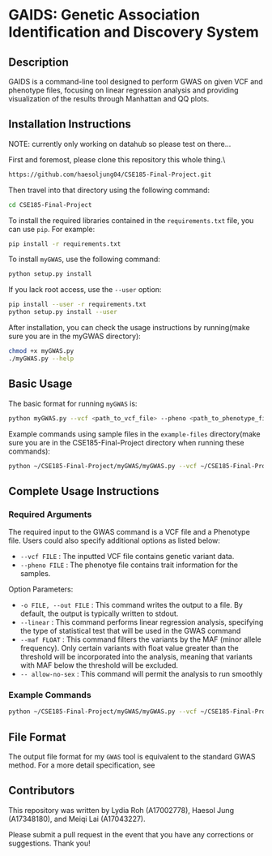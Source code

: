 # GAIDS: Genetic Association Identification and Discovery System


## Description

GAIDS is a command-line tool designed to perform GWAS on given VCF and phenotype files, focusing on linear regression analysis and providing visualization of the results through Manhattan and QQ plots.

## Installation Instructions
NOTE: currently only working on datahub so please test on there...

First and foremost, please clone this repository this whole thing.\
```bash
https://github.com/haesoljung04/CSE185-Final-Project.git
```
Then travel into that directory using the following command:
```bash
cd CSE185-Final-Project
```

To install the required libraries contained in the `requirements.txt` file, you can use `pip`. For example:

```bash
pip install -r requirements.txt
```

To install `myGWAS`, use the following command:

```bash
python setup.py install
```

If you lack root access, use the `--user` option:

```bash
pip install --user -r requirements.txt
python setup.py install --user
```

After installation, you can check the usage instructions by running(make sure you are in the myGWAS directory):

```bash
chmod +x myGWAS.py
./myGWAS.py --help
```

## Basic Usage

The basic format for running `myGWAS` is:

```bash
python myGWAS.py --vcf <path_to_vcf_file> --pheno <path_to_phenotype_file> --out <output_file_prefix> --linear --maf 0.05 --allow-no-sex
```

Example commands using sample files in the `example-files` directory(make sure you are in the CSE185-Final-Project directory when running these commands):

```bash
python ~/CSE185-Final-Project/myGWAS/myGWAS.py --vcf ~/CSE185-Final-Project/example-files/pruned_coatColor_maf_geno.vcf.gz --pheno ~/CSE185-Final-Project/example-files/coatColor.phen --out example1 --linear --maf 0.05 --allow-no-sex
```

## Complete Usage Instructions

### Required Arguments
The required input to the GWAS command is a VCF file and a Phenotype file. Users could also specify additional options as listed below:

- `--vcf FILE` : The inputted VCF file contains genetic variant data.
- `--pheno FILE` : The phenotye file contains trait information for the samples.
  
Option Parameters:
- `-o FILE, --out FILE` : This command writes the output to a file. By default, the output is typically written to stdout.
- `--linear` : This command performs linear regression analysis, specifying the type of statistical test that will be used in the GWAS command
- `--maf FLOAT` : This command filters the variants by the MAF (minor allele frequency). Only certain variants with float value greater than the threshold will be incorporated into the analysis, meaning that variants with MAF below the threshold will be excluded.
- `-- allow-no-sex` : This command will permit the analysis to run smoothly 

### Example Commands

```bash
python ~/CSE185-Final-Project/myGWAS/myGWAS.py --vcf ~/CSE185-Final-Project/example-files/pruned_coatColor_maf_geno.vcf.gz --pheno ~/CSE185-Final-Project/example-files/coatColor.phen --out example1 --linear --maf 0.05 --allow-no-sex
```

## File Format

The output file format for my `GWAS` tool is equivalent to the standard GWAS method. For a more detail specification, see 

## Contributors
This repository was written by Lydia Roh (A17002778), Haesol Jung (A17348180), and Meiqi Lai (A17043227).

Please submit a pull request in the event that you have any corrections or suggestions. Thank you!
